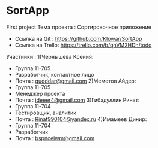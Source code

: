 # SortApp
First project
Тема проекта : Сортировочное приложение
- Ссылка на Git : https://github.com/Klowar/SortApp
- Ссылка на Trello: https://trello.com/b/qhVM2HDh/todo


Участники :
1)Чернышева Ксения:
- Группа 11-705
- Разработчик, контактное лицо
- Почта : gudddar@gmail.com
2)Меметов Айдер:
- Группа 11-705
- Менеджер проекта
- Почта : ideeer4@gmail.com
3)Гибадуллин Ринат:
- Группа 11-704
- Тестировщик, аналитик
- Почта : Rinat990104@yandex.ru
4)Имамеев Динир:
- Группа 11-704
- Разработчик
- Почта : bspncelwm@gmail.com

